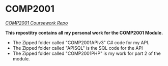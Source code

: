 # COMP2001
<i><u>COMP2001 Coursework Repo</i></u>

<b>This repostitry contains all my personal work for the COMP2001 Module.</b>
<ul>
  <li>The Zipped folder called "COMP2001APIv3" C# code for my API.</li>
  <li>The Zipped folder called "APISQL" is the SQL code for the API </li>
  <li>The Zipped folder called "COMP2001PHP" is my work for part 2 of the module.</li>
</ul>

